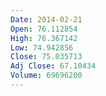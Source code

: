 ```yaml
---
Date: 2014-02-21
Open: 76.112854
High: 76.367142
Low: 74.942856
Close: 75.035713
Adj Close: 67.10434
Volume: 69696200
---
```

